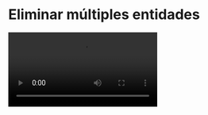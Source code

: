 # Eliminar múltiples entidades

<video controls><source src="https://digi21.blob.core.windows.net/videos-ayuda/desarrollo/25.%20Eliminar%20multiples%20entidades.mp4" type="video/mp4"></video>



